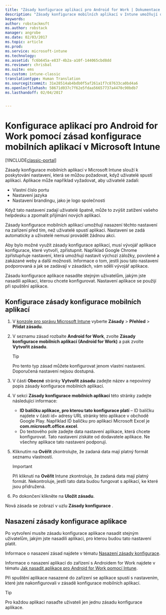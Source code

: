 ```yaml
---
title: "Zásady konfigurace aplikací pro Android for Work | Dokumentace Microsoftu"
description: "Zásady konfigurace mobilních aplikací v Intune umožňují dodat nastavení, která se můžou vyžadovat, když uživatelé spustí aplikaci pro Android for Work."
keywords: 
author: robstackmsft
ms.author: robstack
manager: angrobe
ms.date: 02/03/2017
ms.topic: article
ms.prod: 
ms.service: microsoft-intune
ms.technology: 
ms.assetid: fc6b645a-e837-4b2a-a10f-144065cbd8dd
ms.reviewer: chrisbal
ms.suite: ems
ms.custom: intune-classic
translationtype: Human Translation
ms.sourcegitcommit: 31e28514ab4bdb0f5af261a1f7c87633ca0bd4a6
ms.openlocfilehash: 58671d037c7f62e5fdaa56657737a4470c90bdb7
ms.lasthandoff: 02/04/2017


---
```


# <a name="configure-android-for-work-apps-with-mobile-app-configuration-policies-in-microsoft-intune"></a>Konfigurace aplikací pro Android for Work pomocí zásad konfigurace mobilních aplikací v Microsoft Intune

[!INCLUDE[classic-portal](../includes/classic-portal.md)]

Zásady konfigurace mobilních aplikací v Microsoft Intune slouží k poskytování nastavení, která se můžou požadovat, když uživatelé spustí aplikaci. Aplikace může například vyžadovat, aby uživatelé zadali:

-   Vlastní číslo portu
-   Nastavení jazyka
-   Nastavení brandingu, jako je logo společnosti

Když tato nastavení zadají uživatelé špatně, může to zvýšit zatížení vašeho helpdesku a zpomalit přijímání nových aplikací.

Zásady konfigurace mobilních aplikací umožňují nasazení těchto nastavení na zařízení před tím, než uživatelé spustí aplikaci. Nastavení se zadá automaticky a uživatelé nemusí provádět žádnou akci.

Aby bylo možné využít zásady konfigurace aplikací, musí vývojář aplikace konfigurace, které vytvoří, zpřístupnit. Například Google Chrome zpřístupňuje nastavení, která umožňují nastavit výchozí záložky, povolené a zakázané weby a další možnosti. Informace o tom, jestli jsou tato nastavení podporovaná a jak se zadávají v zásadách, vám sdělí vývojář aplikace.

Zásadu konfigurace aplikace nasadíte stejným uživatelům, jakým jste nasadili aplikaci, kterou chcete konfigurovat. Nastavení aplikace se použijí při spuštění aplikace.

## <a name="configure-a-mobile-app-configuration-policy"></a>Konfigurace zásady konfigurace mobilních aplikací

1.  V [konzole pro správu Microsoft Intune](https://manage.microsoft.com) vyberte **Zásady** &gt; **Přehled** &gt; **Přidat zásadu**.

2.  V seznamu zásad rozbalte **Android for Work**, zvolte **Zásady konfigurace mobilních aplikací (Android for Work)** a pak zvolte **Vytvořit zásadu**.

    > [!TIP]
    > Pro tento typ zásad můžete konfigurovat jenom vlastní nastavení. Doporučená nastavení nejsou dostupná.

3.  V části **Obecné** stránky **Vytvořit zásadu** zadejte název a nepovinný popis zásady konfigurace mobilních aplikací.

4. V sekci **Zásady konfigurace mobilních aplikací** této stránky zadejte následující informace:
    - **ID balíčku aplikace, pro kterou tato konfigurace platí** – ID balíčku najdete v části id= adresy URL stránky této aplikace v obchodě Google Play. Například ID balíčku pro aplikaci Microsoft Excel je **com.microsoft.office.excel**.
    - Do textového pole zadejte data nastavení aplikace, která chcete konfigurovat. Tato nastavení získáte od dodavatele aplikace. Ne všechny aplikace tato nastavení podporují.
5.  Kliknutím na **Ověřit** zkontrolujte, že zadaná data mají platný formát seznamu vlastností.

    > [!IMPORTANT]
    > Při kliknutí na **Ověřit** Intune zkontroluje, že zadaná data mají platný formát. Nekontroluje, jestli tato data budou fungovat s aplikací, ke které jsou přidružená.

6.  Po dokončení klikněte na **Uložit zásadu**.

Nová zásada se zobrazí v uzlu **Zásady konfigurace** .


## <a name="deploy-the-app-configuration-policy"></a>Nasazení zásady konfigurace aplikace
Po vytvoření musíte zásadu konfigurace aplikace nasadit stejným uživatelům, jakým jste nasadili aplikaci, pro kterou budou tato nastavení platit.

Informace o nasazení zásad najdete v tématu [Nasazení zásady konfigurace](/intune/deploy-use/manage-settings-and-features-on-your-devices-with-microsoft-intune-policies#deploy-a-configuration-policy).

Informace o nasazení aplikací do zařízení s Androidem for Work najdete v tématu [Jak nasadit aplikace pro Android for Work pomocí Intune](android-for-work-apps.md).

Při spuštění aplikace nasazené do zařízení se aplikace spustí s nastavením, které jste nakonfigurovali v zásadě konfigurace mobilních aplikací.

> [!TIP]
> Pro každou aplikaci nasaďte uživateli jen jednu zásadu konfigurace aplikace.

